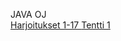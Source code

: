 JAVA OJ <br>
<a href = https://github.com/KaluB70/opiskelu/tree/main/Java/Harjoitukset/src/T1_17> Harjoitukset 1-17 </a>
<a href = https://github.com/KaluB70/opiskelu/tree/main/Java/Tentti-1/src/Tentti_1> Tentti 1 </a>
